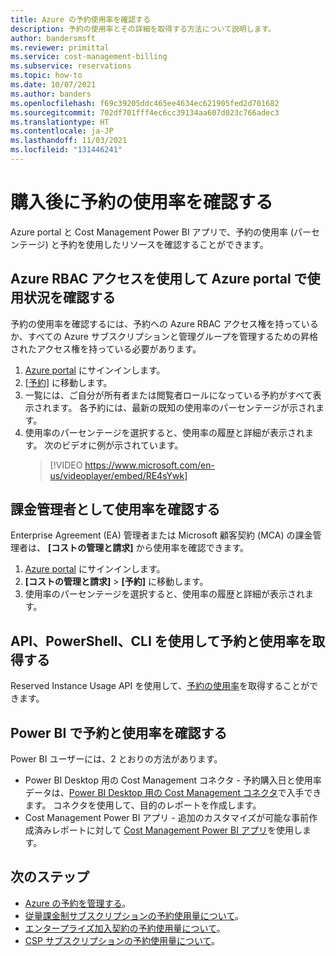 ```yaml
---
title: Azure の予約使用率を確認する
description: 予約の使用率とその詳細を取得する方法について説明します。
author: bandersmsft
ms.reviewer: primittal
ms.service: cost-management-billing
ms.subservice: reservations
ms.topic: how-to
ms.date: 10/07/2021
ms.author: banders
ms.openlocfilehash: f69c39205ddc465ee4634ec621905fed2d701682
ms.sourcegitcommit: 702df701fff4ec6cc39134aa607d023c766adec3
ms.translationtype: HT
ms.contentlocale: ja-JP
ms.lasthandoff: 11/03/2021
ms.locfileid: "131446241"
---
```

# <a name="view-reservation-utilization-after-purchase"></a>購入後に予約の使用率を確認する

Azure portal と Cost Management Power BI アプリで、予約の使用率 (パーセンテージ) と予約を使用したリソースを確認することができます。

## <a name="view-utilization-in-the-azure-portal-with-azure-rbac-access"></a>Azure RBAC アクセスを使用して Azure portal で使用状況を確認する

予約の使用率を確認するには、予約への Azure RBAC アクセス権を持っているか、すべての Azure サブスクリプションと管理グループを管理するための昇格されたアクセス権を持っている必要があります。

1. [Azure portal](https://portal.azure.com) にサインインします。
1. [[予約]](https://portal.azure.com/#blade/Microsoft_Azure_Reservations/ReservationsBrowseBlade) に移動します。
1. 一覧には、ご自分が所有者または閲覧者ロールになっている予約がすべて表示されます。 各予約には、最新の既知の使用率のパーセンテージが示されます。
1. 使用率のパーセンテージを選択すると、使用率の履歴と詳細が表示されます。 次のビデオに例が示されています。
   > [!VIDEO https://www.microsoft.com/en-us/videoplayer/embed/RE4sYwk] 

## <a name="view-utilization-as-billing-administrator"></a>課金管理者として使用率を確認する

Enterprise Agreement (EA) 管理者または Microsoft 顧客契約 (MCA) の課金管理者は、 **[コストの管理と請求]** から使用率を確認できます。

1. [Azure portal](https://portal.azure.com) にサインインします。
1. **[コストの管理と請求]**  >  **[予約]** に移動します。
1. 使用率のパーセンテージを選択すると、使用率の履歴と詳細が表示されます。

## <a name="get-reservations-and-utilization-using-apis-powershell-and-cli"></a>API、PowerShell、CLI を使用して予約と使用率を取得する

Reserved Instance Usage API を使用して、[予約の使用率](/rest/api/billing/enterprise/billing-enterprise-api-reserved-instance-usage)を取得することができます。

## <a name="see-reservations-and-utilization-in-power-bi"></a>Power BI で予約と使用率を確認する

Power BI ユーザーには、2 とおりの方法があります。

- Power BI Desktop 用の Cost Management コネクタ - 予約購入日と使用率データは、[Power BI Desktop 用の Cost Management コネクタ](/power-bi/desktop-connect-azure-cost-management)で入手できます。 コネクタを使用して、目的のレポートを作成します。
- Cost Management Power BI アプリ - 追加のカスタマイズが可能な事前作成済みレポートに対して [Cost Management Power BI アプリ](https://appsource.microsoft.com/product/power-bi/costmanagement.azurecostmanagementapp)を使用します。

## <a name="next-steps"></a>次のステップ

- [Azure の予約を管理する](manage-reserved-vm-instance.md)。
- [従量課金制サブスクリプションの予約使用量について](understand-reserved-instance-usage.md)。
- [エンタープライズ加入契約の予約使用量について](understand-reserved-instance-usage-ea.md)。
- [CSP サブスクリプションの予約使用量について](/partner-center/azure-reservations)。
